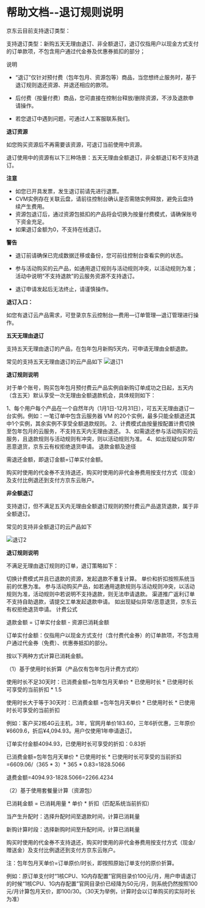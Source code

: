 #  帮助文档--退订规则说明
京东云目前支持退订类型：

支持退订类型：新购五天无理由退订、非全额退订，退订仅指用户以现金方式支付的订单款项，不包含用户通过代金券及优惠券抵扣的部分；

说明 

- “退订”仅针对预付费（包年包月、资源包等）商品，当您想终止服务时，基于退订规则退还资源、并退还相应的款项。

- 后付费（按量付费）商品，您可直接在控制台释放/删除资源，不涉及退款申请操作。

- 若您退订中遇到问题，可通过人工客服联系我们。



**退订资源**

如您购买资源后不再需要该资源，可退订当前使用中资源。

退订使用中的资源有以下三种场景：五天无理由全额退订，非全额退订和不支持退订。

**注意** 

- 如您已开具发票，发生退订前请先进行退票。
- CVM实例存在关联云盘，请前往控制台确认是否需随实例释放，避免云盘持续产生费用。
- 资源包退订后，通过资源包抵扣的产品将会切换为按量付费模式，请确保账号下资金充足。
- 如果退订金额为0，不支持在线退订。


**警告**

- 退订前请确保已完成数据迁移或备份，您可前往控制台查看实例的状态。

- 参与活动购买的云产品，如通用退订规则与活动规则冲突，以活动规则为准；活动中说明“不支持退款”的云服务资源不支持退订。

- 退订申请发起后无法终止，请谨慎操作。

**退订入口：**

如您有退订云产品需求，可登录京东云控制台—费用—订单管理—退订管理进行操作。



**五天无理由退订**

支持五天无理由退订的产品，在包年包月新购5天内，可申请无理由全额退款。

常见的支持五天无理由退订的云产品如下
![退订1](https://github.com/jdcloudcom/cn/blob/edit/documentation/Finance/Online-Buying/refund/%E9%80%80%E8%AE%A21.png)


**退订规则说明**

对于单个账号，购买包年包月预付费云产品实例自新购订单成功之日起，五天内（含五天）默认享受一次无理由全额退款机会，具体规则如下：

1、每个用户每个产品在一个自然年内（1月1日-12月31日），可五天无理由退订一台实例。例如：一笔订单中包含云服务器 VM 的20个实例，最多只能全额退还其中1个实例，其余实例不享受全额退款规则。
2、计费模式由按量按配置计费切换至包年包月的云服务，不支持五天内无理由退还。
3、如需退还参与活动购买的云服务，且退款规则与活动规则有冲突，则以活动规则为准。
4、如出现疑似异常/恶意退货，京东云有权拒绝退货申请。
退款金额及途径

需退还金额，即退订金额=订单实付金额。

购买时使用的代金券不支持退还，购买时使用的非代金券费用按支付方式（现金）及支付比例退还到支付方京东云账户。



**非全额退订**

支持退订，但不满足五天内无理由全额退订规则的预付费云产品退货退款，属于非全额退订。

常见的支持非全额退订的云产品如下

![退订2](https://github.com/jdcloudcom/cn/blob/edit/documentation/Finance/Online-Buying/refund/%E9%80%80%E8%AE%A22.png)


**退订规则说明**

不满足无理由退订规则的订单，退订策略如下：

切换计费模式并且已退款的资源，发起退款不重复计算。
单价和折扣按照系统当前的优惠为准。
参与活动购买产品，如若通用退款规则与活动规则冲突，以活动规则为准，活动规则中若说明不支持退款，则无法申请退款。
渠道推广返利订单不支持自助退款，请提交工单发起退款申请。
如出现疑似异常/恶意退货，京东云有权拒绝退货申请。
计费公式

退款金额 = 订单实付金额 - 资源已消耗金额

订单实付金额：仅指用户以现金方式支付（含付费代金券）的订单款项，不包含用户通过代金券（免费）、优惠券抵扣的部分。

按以下两种方式计算已消耗金额。

（1）基于使用时长折算（产品仅有包年包月计费方式的）

使用时长不足30天时：已消费金额=包年包月天单价 * 已使用时长 * 已使用时长可享受的当前折扣 * 1.5

使用时长大于等于30天时：已消费金额 =包年包月天单价 * 已使用时长 * 已使用时长可享受的当前折扣

例如：客户买2核4G云主机，3年，官网月单价183.60，三年6折优惠，三年原价¥6609.6，折后¥4,094.93。用户仅使用1年申请退订。

订单实付金额4094.93，已使用时长可享受的折扣：0.83折

已消费金额=包年包月天单价 * 已使用时长 * 已使用时长可享受的当前折扣=6609.06/（365 * 3）* 365 * 0.83=1828.5066

退费金额=4094.93-1828.5066=2266.4234



（2）基于使用套餐量计算（资源包）

已消耗金额 = 已消耗用量 * 单价 * 折扣（匹配系统当前折扣）

当产生升配时：选择升配时间至退款时间，计算已消耗量

新购计算时段：选择新购时间至升配时间，计算已消耗量

购买时使用的代金券不支持退还，购买时使用的非代金券费用按支付方式（现金/赠送金）及支付比例退还到支付方京东云账户。

注：包年包月天单价=订单原价/时长，即按照原始订单支付的原价折算。

例如：原订单支付时“1核CPU、1G内存配置”官网目录价100元/月，用户申请退订的时候“1核CPU、1G内存配置”官网目录价已经降为50元/月，则系统仍然按照100元/月计算包月天价，即100/30。（30天为举例，计算时会以订单购买的实际时长为准）
